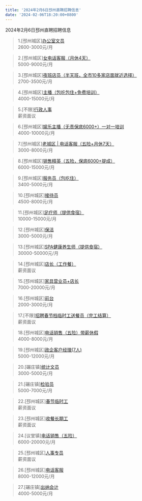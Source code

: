 ```yaml
---
title: '2024年2月6日邳州直聘招聘信息'
date: '2024-02-06T18:20:00+0800'
---
```

2024年2月6日邳州直聘招聘信息
<!--more-->
>1.[邳州城区][办公室文员](https://www.pizhouzhipin.com/job/30990)<br>
>2600-3000元/月

>2.[邳州城区][女电话客服（月休4天）](https://www.pizhouzhipin.com/job/32073)<br>
>5000-9000元/月

>3.[邳州城区][夜班店员（半天班，全市10多家店面就近选择）](https://www.pizhouzhipin.com/job/26174)<br>
>2700-3500元/月

>4.[邳州城区][主播（包吃包住+免费培训）](https://www.pizhouzhipin.com/job/32909)<br>
>4000-15000元/月

>5.[不限][行政人事](https://www.pizhouzhipin.com/job/33075)<br>
>薪资面议

>6.[邳州城区][娱乐主播（无责保底6000+）一对一培训](https://www.pizhouzhipin.com/job/32908)<br>
>4000-10000元/月

>7.[邳州城区][老城区 | 电话客服（五险+月休7天）](https://www.pizhouzhipin.com/job/33159)<br>
>3000-8000元/月

>8.[邳州城区][销售精英（五险，保底6000+提成）](https://www.pizhouzhipin.com/job/6895)<br>
>6000-15000元/月

>9.[邳州城区][服务员（包吃住）](https://www.pizhouzhipin.com/job/26261)<br>
>3400-5000元/月

>10.[邳州城区][接待员](https://www.pizhouzhipin.com/job/27311)<br>
>4500-8000元/月

>11.[邳州城区][足疗师（提供食宿）](https://www.pizhouzhipin.com/job/26265)<br>
>10000-15000元/月

>12.[邳州城区][保洁](https://www.pizhouzhipin.com/job/28297)<br>
>3000-5000元/月

>13.[邳州城区][SPA健康养生师（提供食宿）](https://www.pizhouzhipin.com/job/26266)<br>
>30000-50000元/月

>14.[邳州城区][店长（工作餐）](https://www.pizhouzhipin.com/job/33139)<br>
>薪资面议

>15.[邳州城区][家具营业员+店长](https://www.pizhouzhipin.com/job/27945)<br>
>7000-20000元/月

>16.[邳州城区][前台](https://www.pizhouzhipin.com/job/32123)<br>
>2000-3000元/月

>17.[不限][招聘春节档临时工送餐员（完工结算）](https://www.pizhouzhipin.com/job/33251)<br>
>薪资面议

>18.[邳州城区][电话销售（五险）带薪休假](https://www.pizhouzhipin.com/job/26059)<br>
>4000-8000元/月

>19.[邳州城区][政企客户经理(7人)](https://www.pizhouzhipin.com/job/33285)<br>
>5000-12000元/月

>20.[碾庄镇][统计文员](https://www.pizhouzhipin.com/job/30860)<br>
>3000-5000元/月

>21.[碾庄镇][检验员](https://www.pizhouzhipin.com/job/33196)<br>
>5000-7000元/月

>22.[邳州城区][春节临时工](https://www.pizhouzhipin.com/job/33244)<br>
>薪资面议

>23.[邳州城区][收餐长期工](https://www.pizhouzhipin.com/job/33245)<br>
>薪资面议

>24.[议堂镇][电话销售（五险）](https://www.pizhouzhipin.com/job/33315)<br>
>6000-20000元/月

>25.[邳州城区][人事专员](https://www.pizhouzhipin.com/job/33286)<br>
>薪资面议

>26.[邳州城区][电话客服](https://www.pizhouzhipin.com/job/33238)<br>
>8000-12000元/月

>27.[碾庄镇][出纳会计](https://www.pizhouzhipin.com/job/32848)<br>
>4000-5000元/月

